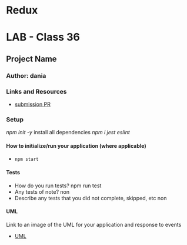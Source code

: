 # Redux
# LAB - Class 36

## Project Name

### Author: dania

### Links and Resources

- [submission PR](https://github.com/401-advanced-javascript-dania/Redux/pull/1)


### Setup
*npm init -y*
install all dependencies *npm i jest eslint*
#### How to initialize/run your application (where applicable)

- `npm start`

#### Tests

- How do you run tests?
npm run test
- Any tests of note?
non
- Describe any tests that you did not complete, skipped, etc
non
#### UML

Link to an image of the UML for your application and response to events
- [UML](https://github.com/401-advanced-javascript-dania/Redux/blob/lab36/IMG_20200309_005604.jpg)
